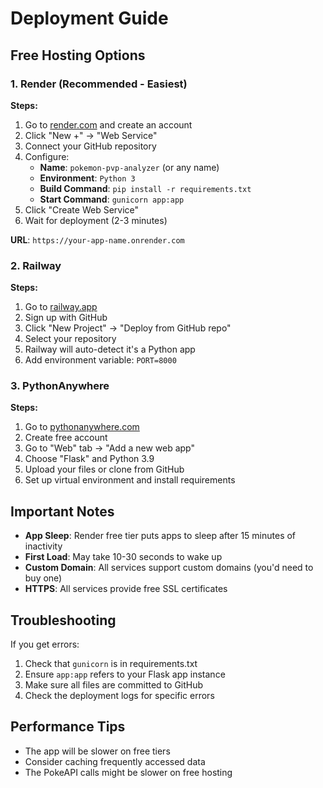 # Deployment Guide

## Free Hosting Options

### 1. Render (Recommended - Easiest)

**Steps:**
1. Go to [render.com](https://render.com) and create an account
2. Click "New +" → "Web Service"
3. Connect your GitHub repository
4. Configure:
   - **Name**: `pokemon-pvp-analyzer` (or any name)
   - **Environment**: `Python 3`
   - **Build Command**: `pip install -r requirements.txt`
   - **Start Command**: `gunicorn app:app`
5. Click "Create Web Service"
6. Wait for deployment (2-3 minutes)

**URL**: `https://your-app-name.onrender.com`

### 2. Railway

**Steps:**
1. Go to [railway.app](https://railway.app)
2. Sign up with GitHub
3. Click "New Project" → "Deploy from GitHub repo"
4. Select your repository
5. Railway will auto-detect it's a Python app
6. Add environment variable: `PORT=8000`

### 3. PythonAnywhere

**Steps:**
1. Go to [pythonanywhere.com](https://pythonanywhere.com)
2. Create free account
3. Go to "Web" tab → "Add a new web app"
4. Choose "Flask" and Python 3.9
5. Upload your files or clone from GitHub
6. Set up virtual environment and install requirements

## Important Notes

- **App Sleep**: Render free tier puts apps to sleep after 15 minutes of inactivity
- **First Load**: May take 10-30 seconds to wake up
- **Custom Domain**: All services support custom domains (you'd need to buy one)
- **HTTPS**: All services provide free SSL certificates

## Troubleshooting

If you get errors:
1. Check that `gunicorn` is in requirements.txt
2. Ensure `app:app` refers to your Flask app instance
3. Make sure all files are committed to GitHub
4. Check the deployment logs for specific errors

## Performance Tips

- The app will be slower on free tiers
- Consider caching frequently accessed data
- The PokeAPI calls might be slower on free hosting 